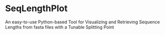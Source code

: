 # SeqLengthPlot
An easy-to-use Python-based Tool for Visualizing and Retrieving Sequence Lengths from fasta files with a Tunable Splitting Point
